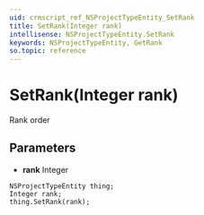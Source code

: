 ```yaml
---
uid: crmscript_ref_NSProjectTypeEntity_SetRank
title: SetRank(Integer rank)
intellisense: NSProjectTypeEntity.SetRank
keywords: NSProjectTypeEntity, GetRank
so.topic: reference
---
```


# SetRank(Integer rank)

Rank order

## Parameters

* **rank** Integer

```crmscript
NSProjectTypeEntity thing;
Integer rank;
thing.SetRank(rank);
```

